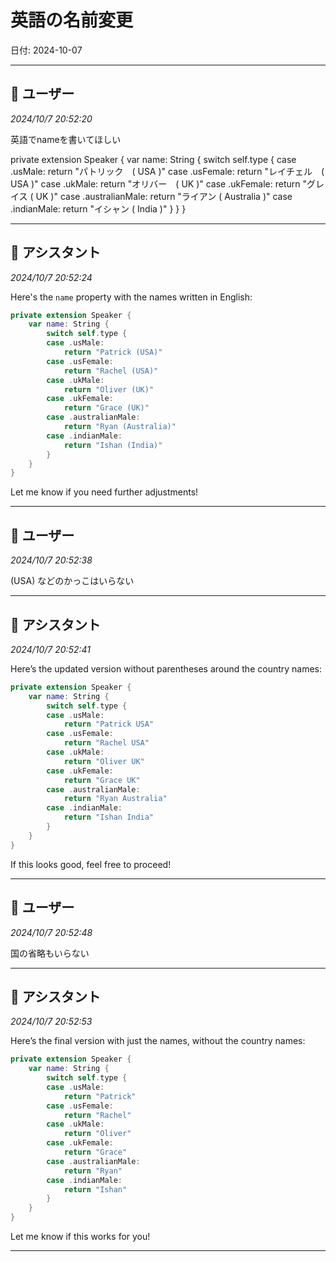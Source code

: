 # 英語の名前変更

日付: 2024-10-07

---

## 👤 ユーザー
*2024/10/7 20:52:20*

英語でnameを書いてほしい

private extension Speaker {
    var name: String {
        switch self.type {
        case .usMale:
            return "パトリック　( USA )"
        case .usFemale:
            return "レイチェル　( USA )"
        case .ukMale:
            return "オリバー　( UK )"
        case .ukFemale:
            return "グレイス  ( UK )"
        case .australianMale:
            return "ライアン  ( Australia )"
        case .indianMale:
            return "イシャン  ( India )"
        }
    }
}

---

## 🤖 アシスタント
*2024/10/7 20:52:24*

Here's the `name` property with the names written in English:

```swift
private extension Speaker {
    var name: String {
        switch self.type {
        case .usMale:
            return "Patrick (USA)"
        case .usFemale:
            return "Rachel (USA)"
        case .ukMale:
            return "Oliver (UK)"
        case .ukFemale:
            return "Grace (UK)"
        case .australianMale:
            return "Ryan (Australia)"
        case .indianMale:
            return "Ishan (India)"
        }
    }
}
```

Let me know if you need further adjustments!

---

## 👤 ユーザー
*2024/10/7 20:52:38*

(USA) などのかっこはいらない

---

## 🤖 アシスタント
*2024/10/7 20:52:41*

Here’s the updated version without parentheses around the country names:

```swift
private extension Speaker {
    var name: String {
        switch self.type {
        case .usMale:
            return "Patrick USA"
        case .usFemale:
            return "Rachel USA"
        case .ukMale:
            return "Oliver UK"
        case .ukFemale:
            return "Grace UK"
        case .australianMale:
            return "Ryan Australia"
        case .indianMale:
            return "Ishan India"
        }
    }
}
``` 

If this looks good, feel free to proceed!

---

## 👤 ユーザー
*2024/10/7 20:52:48*

国の省略もいらない

---

## 🤖 アシスタント
*2024/10/7 20:52:53*

Here’s the final version with just the names, without the country names:

```swift
private extension Speaker {
    var name: String {
        switch self.type {
        case .usMale:
            return "Patrick"
        case .usFemale:
            return "Rachel"
        case .ukMale:
            return "Oliver"
        case .ukFemale:
            return "Grace"
        case .australianMale:
            return "Ryan"
        case .indianMale:
            return "Ishan"
        }
    }
}
```

Let me know if this works for you!

---
